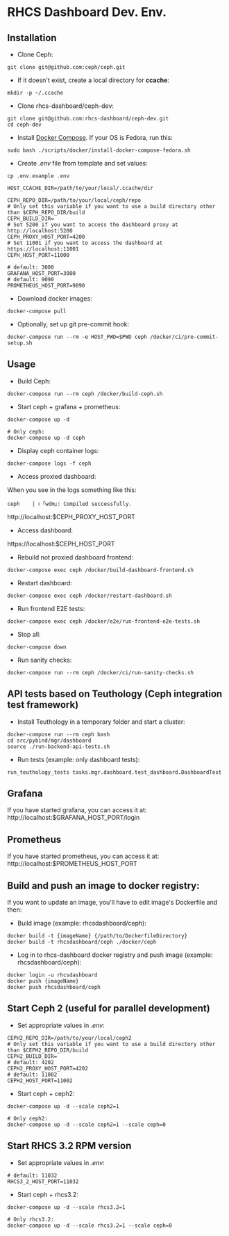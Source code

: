 # RHCS Dashboard Dev. Env.

## Installation

* Clone Ceph:
```
git clone git@github.com:ceph/ceph.git
```

* If it doesn't exist, create a local directory for **ccache**:
```
mkdir -p ~/.ccache
```

* Clone rhcs-dashboard/ceph-dev:
```
git clone git@github.com:rhcs-dashboard/ceph-dev.git
cd ceph-dev
```

* Install [Docker Compose](https://docs.docker.com/compose/install/). If your OS is Fedora, run this:
```
sudo bash ./scripts/docker/install-docker-compose-fedora.sh
```

* Create *.env* file from template and set values:
```
cp .env.example .env

HOST_CCACHE_DIR=/path/to/your/local/.ccache/dir

CEPH_REPO_DIR=/path/to/your/local/ceph/repo
# Only set this variable if you want to use a build directory other than $CEPH_REPO_DIR/build
CEPH_BUILD_DIR=
# Set 5200 if you want to access the dashboard proxy at http://localhost:5200
CEPH_PROXY_HOST_PORT=4200
# Set 11001 if you want to access the dashboard at https://localhost:11001
CEPH_HOST_PORT=11000

# default: 3000
GRAFANA_HOST_PORT=3000
# default: 9090
PROMETHEUS_HOST_PORT=9090
```

* Download docker images:
```
docker-compose pull
```

* Optionally, set up git pre-commit hook:
```
docker-compose run --rm -e HOST_PWD=$PWD ceph /docker/ci/pre-commit-setup.sh
```

## Usage

* Build Ceph:
```
docker-compose run --rm ceph /docker/build-ceph.sh
```

* Start ceph + grafana + prometheus:
```
docker-compose up -d

# Only ceph:
docker-compose up -d ceph
```

* Display ceph container logs:
```
docker-compose logs -f ceph
```

* Access proxied dashboard:

When you see in the logs something like this:
```
ceph    | ℹ ｢wdm｣: Compiled successfully.
```

http://localhost:$CEPH_PROXY_HOST_PORT

* Access dashboard:

https://localhost:$CEPH_HOST_PORT

* Rebuild not proxied dashboard frontend:
```
docker-compose exec ceph /docker/build-dashboard-frontend.sh
```

* Restart dashboard:
```
docker-compose exec ceph /docker/restart-dashboard.sh
```

* Run frontend E2E tests:
```
docker-compose exec ceph /docker/e2e/run-frontend-e2e-tests.sh
```

* Stop all:
```
docker-compose down
```

* Run sanity checks:
```
docker-compose run --rm ceph /docker/ci/run-sanity-checks.sh
```

## API tests based on Teuthology (Ceph integration test framework)

* Install Teuthology in a temporary folder and start a cluster:
```
docker-compose run --rm ceph bash
cd src/pybind/mgr/dashboard
source ./run-backend-api-tests.sh
```

* Run tests (example: only dashboard tests):
```
run_teuthology_tests tasks.mgr.dashboard.test_dashboard.DashboardTest
```

## Grafana

If you have started grafana, you can access it at:
http://localhost:$GRAFANA_HOST_PORT/login

## Prometheus

If you have started prometheus, you can access it at:
http://localhost:$PROMETHEUS_HOST_PORT

## Build and push an image to docker registry:

If you want to update an image, you'll have to edit image's Dockerfile and then:

* Build image (example: rhcsdashboard/ceph):
```
docker build -t {imageName} {/path/to/DockerfileDirectory}
docker build -t rhcsdashboard/ceph ./docker/ceph
```

* Log in to rhcs-dashboard docker registry and push image (example: rhcsdashboard/ceph):
```
docker login -u rhcsdashboard
docker push {imageName}
docker push rhcsdashboard/ceph
```

## Start Ceph 2 (useful for parallel development)

* Set appropriate values in *.env*:
```
CEPH2_REPO_DIR=/path/to/your/local/ceph2
# Only set this variable if you want to use a build directory other than $CEPH2_REPO_DIR/build
CEPH2_BUILD_DIR=
# default: 4202
CEPH2_PROXY_HOST_PORT=4202
# default: 11002
CEPH2_HOST_PORT=11002
```

* Start ceph + ceph2:
```
docker-compose up -d --scale ceph2=1

# Only ceph2:
docker-compose up -d --scale ceph2=1 --scale ceph=0
```

## Start RHCS 3.2 RPM version

* Set appropriate values in *.env*:
```
# default: 11032
RHCS3_2_HOST_PORT=11032
```

* Start ceph + rhcs3.2:
```
docker-compose up -d --scale rhcs3.2=1

# Only rhcs3.2:
docker-compose up -d --scale rhcs3.2=1 --scale ceph=0
```

